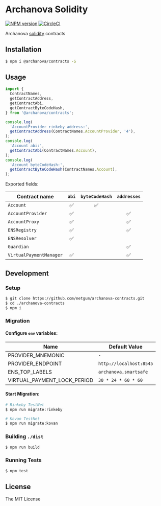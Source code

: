 # Archanova Solidity
[![NPM version][npm-image]][npm-url]
[![CircleCI](https://circleci.com/gh/netgum/archanova-contracts.svg?style=svg)](https://circleci.com/gh/netgum/archanova-contracts)

Archanova [solidity](http://solidity.readthedocs.io) contracts

## Installation

```bash
$ npm i @archanova/contracts -S
```

## Usage

```typescript
import { 
  ContractNames, 
  getContractAddress, 
  getContractAbi, 
  getContractByteCodeHash, 
} from '@archanova/contracts'; 

console.log(
  'AccountProvider rinkeby address:', 
  getContractAddress(ContractNames.AccountProvider, '4'),
);
console.log(
  'Account abi:', 
  getContractAbi(ContractNames.Account),
);
console.log(
  'Account byteCodeHash:',
  getContractByteCodeHash(ContractNames.Account),
);
```

Exported fields:

| Contract name 	| `abi` 	| `byteCodeHash` 	| `addresses` 	|
| --- | :---: | :---: | :---: |
| `Account` 	| ✅ 	| ✅ 	| 	|
| `AccountProvider` 	| ✅ 	| 	| ✅ 	|
| `AccountProxy` 	| ✅ 	| 	| ✅ 	|
| `ENSRegistry` 	| ✅ 	| 	| ✅ 	|
| `ENSResolver` 	| ✅ 	| 	|  	|
| `Guardian` 	|  	| 	| ✅ 	|
| `VirtualPaymentManager` 	| ✅ 	| 	| ✅ 	|

## Development

### Setup

```bash
$ git clone https://github.com/netgum/archanova-contracts.git
$ cd ./archanova-contracts
$ npm i
```

### Migration

#### Configure `env` variables:

| Name 	| Default Value 	|
| --- | ---|
| PROVIDER_MNEMONIC 	| `-` 	|
| PROVIDER_ENDPOINT 	| `http://localhost:8545` 	|
| ENS_TOP_LABELS 	| `archanova,smartsafe` 	|
| VIRTUAL_PAYMENT_LOCK_PERIOD 	| `30 * 24 * 60 * 60` 	|

#### Start Migration:

```bash
# Rinkeby TestNet
$ npm run migrate:rinkeby

# Kovan TestNet
$ npm run migrate:kovan
```

### Building `./dist`

```bash
$ npm run build
```

### Running Tests

```bash
$ npm test
```

## License

The MIT License

[npm-image]: https://badge.fury.io/js/%40archanova%2Fcontracts.svg
[npm-url]: https://npmjs.org/package/@archanova/contracts
